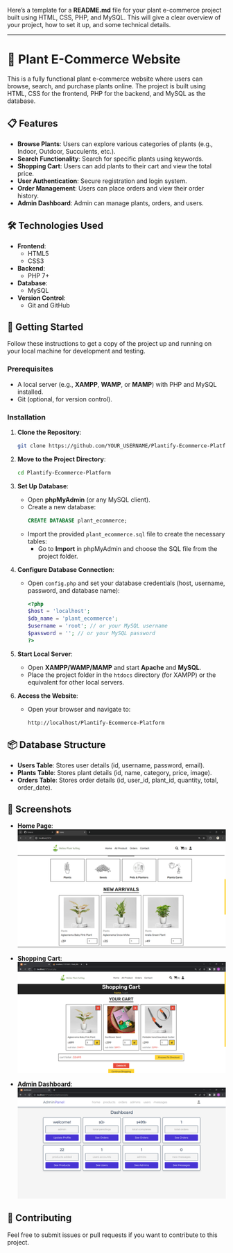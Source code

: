 Here’s a template for a **README.md** file for your plant e-commerce project built using HTML, CSS, PHP, and MySQL. This will give a clear overview of your project, how to set it up, and some technical details.

---

# 🌿 Plant E-Commerce Website

This is a fully functional plant e-commerce website where users can browse, search, and purchase plants online. The project is built using HTML, CSS for the frontend, PHP for the backend, and MySQL as the database.

## 📋 Features

- **Browse Plants**: Users can explore various categories of plants (e.g., Indoor, Outdoor, Succulents, etc.).
- **Search Functionality**: Search for specific plants using keywords.
- **Shopping Cart**: Users can add plants to their cart and view the total price.
- **User Authentication**: Secure registration and login system.
- **Order Management**: Users can place orders and view their order history.
- **Admin Dashboard**: Admin can manage plants, orders, and users.

## 🛠️ Technologies Used

- **Frontend**:
  - HTML5
  - CSS3
- **Backend**:
  - PHP 7+
- **Database**:
  - MySQL
- **Version Control**:
  - Git and GitHub

## 🚀 Getting Started

Follow these instructions to get a copy of the project up and running on your local machine for development and testing.

### Prerequisites

- A local server (e.g., **XAMPP**, **WAMP**, or **MAMP**) with PHP and MySQL installed.
- Git (optional, for version control).

### Installation

1. **Clone the Repository**:
   ```bash
   git clone https://github.com/YOUR_USERNAME/Plantify-Ecommerce-Platform.git
   ```

2. **Move to the Project Directory**:
   ```bash
   cd Plantify-Ecommerce-Platform
   ```

3. **Set Up Database**:
   - Open **phpMyAdmin** (or any MySQL client).
   - Create a new database:
     ```sql
     CREATE DATABASE plant_ecommerce;
     ```
   - Import the provided `plant_ecommerce.sql` file to create the necessary tables:
     - Go to **Import** in phpMyAdmin and choose the SQL file from the project folder.

4. **Configure Database Connection**:
   - Open `config.php` and set your database credentials (host, username, password, and database name):
     ```php
     <?php
     $host = 'localhost';
     $db_name = 'plant_ecommerce';
     $username = 'root'; // or your MySQL username
     $password = ''; // or your MySQL password
     ?>
     ```

5. **Start Local Server**:
   - Open **XAMPP/WAMP/MAMP** and start **Apache** and **MySQL**.
   - Place the project folder in the `htdocs` directory (for XAMPP) or the equivalent for other local servers.

6. **Access the Website**:
   - Open your browser and navigate to:
     ```
     http://localhost/Plantify-Ecommerce-Platform
     ```


## 📦 Database Structure

- **Users Table**: Stores user details (id, username, password, email).
- **Plants Table**: Stores plant details (id, name, category, price, image).
- **Orders Table**: Stores order details (id, user_id, plant_id, quantity, total, order_date).

## 📸 Screenshots

- **Home Page**:
  ![Homepage Screenshot](https://github.com/Bhautik204/Plant-Ecommerce-Platform/blob/main/project%20images/Home%20Page.png)

- **Shopping Cart**:
  ![Cart Screenshot](https://github.com/Bhautik204/Plant-Ecommerce-Platform/blob/main/project%20images/shopping%20Cart.png)

- **Admin Dashboard**:
  ![Admin Screenshot](https://github.com/Bhautik204/Plant-Ecommerce-Platform/blob/main/project%20images/admin%20panel.png)

## 🤝 Contributing

Feel free to submit issues or pull requests if you want to contribute to this project.
